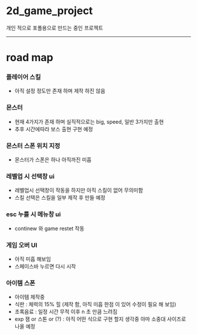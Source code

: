 # 2d_game_project

개인 적으로 포폴용으로 만드는 중인 프로젝트

* * *
# road map

### 플레이어 스킬
- 아직 설정 정도만 존재 하며 제작 하진 않음

### 몬스터
- 현재 4가지가 존재 하며 실직적으로는 big, speed, 일반 3가지만 출현
- 추후 시간에따라 보스 출현 구현 예정

### 몬스터 스폰 위치 지정
- 몬스터가 스폰은 하나 아직까진 미흡

### 레벨업 시 선택창 ui
- 레벨업시 선택창이 작동을 하지만 아직 스킬이 없어 무의미함
- 스킬 선택은 스킬을 일부 제작 후 만들 예정

### esc 누를 시 메뉴창 ui
- continew 와 game restet 작동

### 게임 오버 UI
- 아직 미흡 해보임
- 스페이스바 누르면 다시 시작

### 아이템 스폰
- 아이템 제작중
- 식판 : 체력의 15% 힐 (제작 함, 아직 미흡 한점 이 있어 수정이 필요 해 보임)
- 초록음료 : 일정 시간 무적 이후 n 초 만큼 느려짐
- exp 잼 or 스톤 or (?) : 아직 어떤 식으로 구현 할지 생각중 아마 소중대 사이즈로 나올 예정
